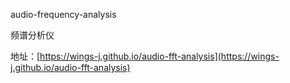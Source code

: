 audio-frequency-analysis

频谱分析仪

地址：[https://wings-j.github.io/audio-fft-analysis](https://wings-j.github.io/audio-fft-analysis)
